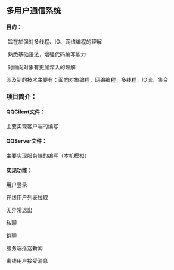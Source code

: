 ## 多用户通信系统

#### 目的：

​		旨在加强对多线程、IO、网络编程的理解

​		熟悉基础语法，增强代码编写能力

​		对面向对象有更加深入的理解

涉及到的技术主要有：面向对象编程，网络编程，多线程，IO流，集合



### 项目简介：

#### QQCilent文件：

主要实现客户端的编写

#### QQServer文件：

主要实现服务端的编写（本机模拟）

#### 实现功能：

用户登录

在线用户列表拉取

无异常退出

私聊

群聊

服务端推送新闻

离线用户接受消息
